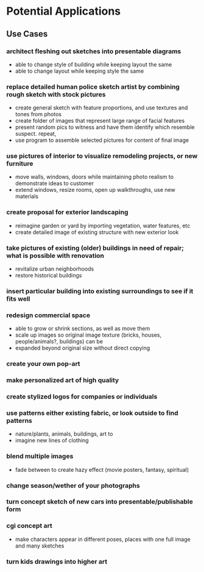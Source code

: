 # Potential Applications

## Use Cases

### architect fleshing out sketches into presentable diagrams
- able to change style of building while keeping layout the same
- able to change layout while keeping style the same

### replace detailed human police sketch artist by combining rough sketch with stock pictures
- create general sketch with feature proportions, and use textures and tones from photos
- create folder of images that represent large range of facial features
- present random pics to witness and have them identify which resemble suspect. repeat, 
- use program to assemble selected pictures for content of final image

### use pictures of interior to visualize remodeling projects, or new furniture 
- move walls, windows, doors while maintaining photo realism to demonstrate ideas to customer
- extend windows, resize rooms, open up walkthroughs, use new materials

### create proposal for exterior landscaping
- reimagine garden or yard by importing vegetation, water features, etc
- create detailed image of existing structure with new exterior look

### take pictures of existing (older) buildings in need of repair; what is possible with renovation
- revitalize urban neighborhoods
- restore historical buildings

### insert particular building into existing surroundings to see if it fits well 

### redesign commercial space
- able to grow or shrink sections, as well as move them
- scale up images so original image texture (bricks, houses, people/animals?, buildings) can be 
- expanded beyond original size without direct copying

### create your own pop-art

### make personalized art of high quality

### create stylized logos for companies or individuals

### use patterns either existing fabric, or look outside to find patterns
- nature/plants, animals, buildings, art to 
- imagine new lines of clothing

### blend multiple images 
- fade between to create hazy effect (movie posters, fantasy, spiritual)

### change season/wether of your photographs

### turn concept sketch of new cars into presentable/publishable form

### cgi concept art
- make characters appear in different poses, places with one full image and many sketches

### turn kids drawings into higher art